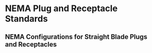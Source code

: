 # NEMA Plug and Receptacle Standards


## NEMA Configurations for Straight Blade Plugs and Receptacles


